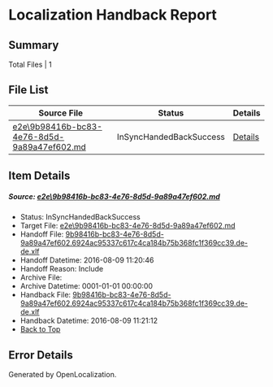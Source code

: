 # <a name='report-top'></a> Localization Handback Report

## Summary
 Total Files | 1

## File List
 Source File | Status | Details 
 ----------- | ------ | ------- 
 [e2e\9b98416b-bc83-4e76-8d5d-9a89a47ef602.md](https://github.com/OpenLocalizationTestOrg/oltest/blob/aa1a23e1a5c720cb498b14c4b415ee765d68292c/e2e/9b98416b-bc83-4e76-8d5d-9a89a47ef602.md) | InSyncHandedBackSuccess | [Details](#bf211edd042f16567b36202f8692597827bda3311)

## Item Details
##### <a name='bf211edd042f16567b36202f8692597827bda3311'></a> Source: [e2e\9b98416b-bc83-4e76-8d5d-9a89a47ef602.md](https://github.com/OpenLocalizationTestOrg/oltest/blob/aa1a23e1a5c720cb498b14c4b415ee765d68292c/e2e/9b98416b-bc83-4e76-8d5d-9a89a47ef602.md)
* Status: InSyncHandedBackSuccess
* Target File: [e2e\9b98416b-bc83-4e76-8d5d-9a89a47ef602.md](https://github.com/OpenLocalizationTestOrg/ol-test-dede/blob/cc2169f97f180b03ed0b6bfc61bd6ae315eba35b/e2e/9b98416b-bc83-4e76-8d5d-9a89a47ef602.md)
* Handoff File: [9b98416b-bc83-4e76-8d5d-9a89a47ef602.6924ac95337c617c4ca184b75b368fc1f369cc39.de-de.xlf](https://github.com/OpenLocalizationTestOrg/olhandoff-e2e/blob/964307ede1705d5fd8557b918ea66ce3d9e9d019/ol-handoff/OpenLocalizationTestOrg/ol-test-dede/ci/ht/9b98416b-bc83-4e76-8d5d-9a89a47ef602.6924ac95337c617c4ca184b75b368fc1f369cc39.de-de.xlf)
* Handoff Datetime: 2016-08-09 11:20:46
* Handoff Reason: Include
* Archive File: 
* Archive Datetime: 0001-01-01 00:00:00
* Handback File: [9b98416b-bc83-4e76-8d5d-9a89a47ef602.6924ac95337c617c4ca184b75b368fc1f369cc39.de-de.xlf](https://github.com/OpenLocalizationTestOrg/olhandback-e2e/blob/000c609ff500bd7e9b1ff74da966d6b59c0dfbcd/ol-handback/OpenLocalizationTestOrg/ol-test-dede/ci/ht/9b98416b-bc83-4e76-8d5d-9a89a47ef602.6924ac95337c617c4ca184b75b368fc1f369cc39.de-de.xlf)
* Handback Datetime: 2016-08-09 11:21:12
* [Back to Top](#report-top)


## Error Details

Generated by OpenLocalization.
